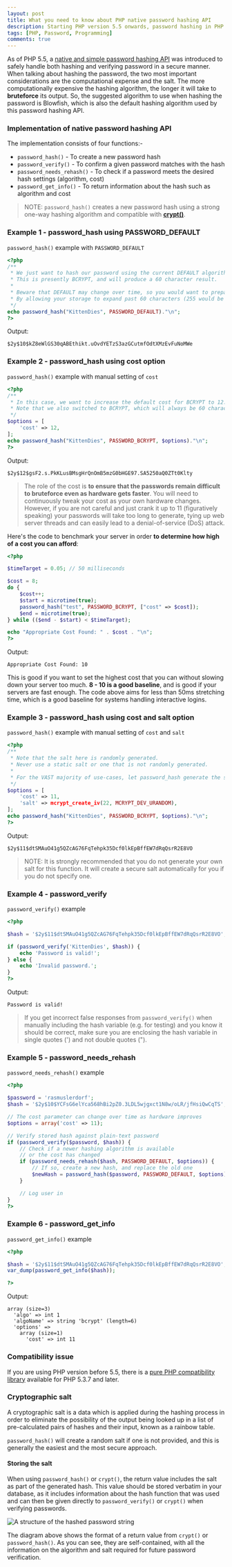 ```yaml
---
layout: post
title: What you need to know about PHP native password hashing API
description: Starting PHP version 5.5 onwards, password hashing in PHP applications would be easier as the new native password hashing functions have been introduced.
tags: [PHP, Password, Programming]
comments: true
---
```


As of PHP 5.5, a [native and simple password hashing API](https://wiki.php.net/rfc/password_hash) was introduced to safely handle both hashing and verifying password in a secure manner. When talking about hashing the password, the two most important considerations are the computational expense and the salt. The more computationally expensive the hashing algorithm, the longer it will take to **bruteforce** its output. So, the suggested algorithm to use when hashing the password is Blowfish, which is also the default hashing algorithm used by this password hashing API.

### Implementation of native password hashing API

The implementation consists of four functions:-

- `password_hash()` - To create a new password hash
- `password_verify()` - To confirm a given password matches with the hash
- `password_needs_rehash()` - To check if a password meets the desired hash settings (algorithm, cost)
- `password_get_info()` - To return information about the hash such as algorithm and cost

> NOTE: `password_hash()` creates a new password hash using a strong one-way hashing algorithm and compatible with [**crypt()**](http://php.net/manual/en/function.crypt.php).



### Example 1 - password_hash using PASSWORD_DEFAULT

`password_hash()` example with `PASSWORD_DEFAULT`

```php
<?php
/**
 * We just want to hash our password using the current DEFAULT algorithm.
 * This is presently BCRYPT, and will produce a 60 character result.
 *
 * Beware that DEFAULT may change over time, so you would want to prepare
 * By allowing your storage to expand past 60 characters (255 would be good)
 */
echo password_hash("KittenDies", PASSWORD_DEFAULT)."\n";
?>
```

Output:

```
$2y$10$kZ8eWlGS30qABEthikt.uOvdYETzS3azGCutmfOdtXMzEvFuNoMWe
```



### Example 2 - password_hash using cost option

`password_hash()` example with manual setting of `cost`

```php
<?php
/**
 * In this case, we want to increase the default cost for BCRYPT to 12.
 * Note that we also switched to BCRYPT, which will always be 60 characters.
 */
$options = [
    'cost' => 12,
];
echo password_hash("KittenDies", PASSWORD_BCRYPT, $options)."\n";
?>
```

Output:

```
$2y$12$gsF2.s.PkKLusBMsgHrQnOmB5mzG0bHGE97.SA5250aQ0ZTt0Klty
```

> The role of the cost is **to ensure that the passwords remain difficult to bruteforce even as hardware gets faster**. You will need to continuously tweak your cost as your own hardware changes. However, if you are not careful and just crank it up to 11 (figuratively speaking) your passwords will take too long to generate, tying up web server threads and can easily lead to a denial-of-service (DoS) attack.

Here's the code to benchmark your server in order **to determine how high of a cost you can afford**:

```php
<?php

$timeTarget = 0.05; // 50 milliseconds

$cost = 8;
do {
    $cost++;
    $start = microtime(true);
    password_hash("test", PASSWORD_BCRYPT, ["cost" => $cost]);
    $end = microtime(true);
} while (($end - $start) < $timeTarget);

echo "Appropriate Cost Found: " . $cost . "\n";
?>
```

Output:

```
Appropriate Cost Found: 10
```

This is good if you want to set the highest cost that you can without slowing down your server too much. **8 - 10 is a good baseline**, and is good if your servers are fast enough. The code above aims for less than 50ms stretching time, which is a good baseline for systems handling interactive logins.



### Example 3 - password_hash using cost and salt option

`password_hash()` example with manual setting of `cost` and `salt`

```php
<?php
/**
 * Note that the salt here is randomly generated.
 * Never use a static salt or one that is not randomly generated.
 *
 * For the VAST majority of use-cases, let password_hash generate the salt randomly for you
 */
$options = [
    'cost' => 11,
    'salt' => mcrypt_create_iv(22, MCRYPT_DEV_URANDOM),
];
echo password_hash("KittenDies", PASSWORD_BCRYPT, $options)."\n";
?>
```

Output:

```
$2y$11$dtSMAuO41g5QZcAG76FqTehpk35Dcf0lkEpBffEW7dRqQsrR2E8VO
```

> NOTE: It is strongly recommended that you do not generate your own salt for this function. It will create a secure salt automatically for you if you do not specify one.



### Example 4 - password_verify

`password_verify()` example

```php
<?php

$hash = '$2y$11$dtSMAuO41g5QZcAG76FqTehpk35Dcf0lkEpBffEW7dRqQsrR2E8VO';

if (password_verify('KittenDies', $hash)) {
    echo 'Password is valid!';
} else {
    echo 'Invalid password.';
}
?>
```

Output:

```
Password is valid!
```

> If you get incorrect false responses from `password_verify()` when manually including the hash variable (e.g. for testing) and you know it should be correct, make sure you are enclosing the hash variable in single quotes (') and not double quotes (").



### Example 5 - password_needs_rehash

`password_needs_rehash()` example

```php
<?php

$password = 'rasmuslerdorf';
$hash = '$2y$10$YCFsG6elYca568hBi2pZ0.3LDL5wjgxct1N8w/oLR/jfHsiQwCqTS';

// The cost parameter can change over time as hardware improves
$options = array('cost' => 11);

// Verify stored hash against plain-text password
if (password_verify($password, $hash)) {
    // Check if a newer hashing algorithm is available
    // or the cost has changed
    if (password_needs_rehash($hash, PASSWORD_DEFAULT, $options)) {
        // If so, create a new hash, and replace the old one
        $newHash = password_hash($password, PASSWORD_DEFAULT, $options);
    }

    // Log user in
}
?>
```



### Example 6 - password_get_info

`password_get_info()` example

```php
<?php

$hash = '$2y$11$dtSMAuO41g5QZcAG76FqTehpk35Dcf0lkEpBffEW7dRqQsrR2E8VO';
var_dump(password_get_info($hash));

?>
```

Output:

```
array (size=3)
  'algo' => int 1
  'algoName' => string 'bcrypt' (length=6)
  'options' =>
    array (size=1)
      'cost' => int 11
```



### Compatibility issue

If you are using PHP version before 5.5, there is a [pure PHP compatibility library](https://github.com/ircmaxell/password_compat) available for PHP 5.3.7 and later.



### Cryptographic salt

A cryptographic salt is a data which is applied during the hashing process in order to eliminate the possibility of the output being looked up in a list of pre-calculated pairs of hashes and their input, known as a rainbow table.

`password_hash()` will create a random salt if one is not provided, and this is generally the easiest and the most secure approach.

#### Storing the salt

When using `password_hash()` or `crypt()`, the return value includes the salt as part of the generated hash. This value should be stored verbatim in your database, as it includes information about the hash function that was used and can then be given directly to `password_verify()` or `crypt()` when verifying passwords.

![A structure of the hashed password string](assets/images/9cmcBRo.png)

The diagram above shows the format of a return value from `crypt()` or `password_hash()`. As you can see, they are self-contained, with all the information on the algorithm and salt required for future password verification.
